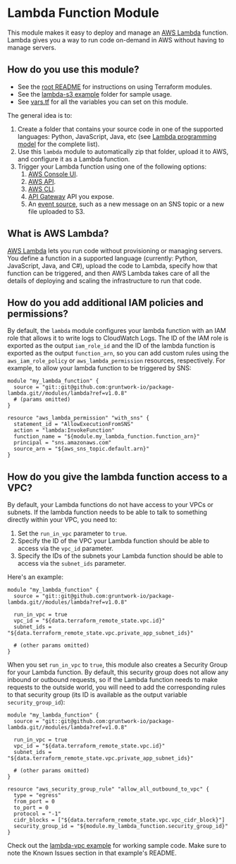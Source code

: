 # Lambda Function Module

This module makes it easy to deploy and manage an [AWS Lambda](https://aws.amazon.com/lambda/) function. Lambda gives
you a way to run code on-demand in AWS without having to manage servers. 





## How do you use this module?

* See the [root README](https://github.com/biptec/terraform-aws-lambda/blob/v0.2.3/README.md) for instructions on using Terraform modules.
* See the [lambda-s3 example](https://github.com/biptec/terraform-aws-lambda/blob/v0.2.3/examples/lambda-s3) folder for sample usage.
* See [vars.tf](./vars.tf) for all the variables you can set on this module.

The general idea is to:

1. Create a folder that contains your source code in one of the supported languages: Python, JavaScript, Java, etc (see 
   [Lambda programming model](https://docs.aws.amazon.com/lambda/latest/dg/programming-model-v2.html) for the complete 
   list).
1. Use this `lambda` module to automatically zip that folder, upload it to AWS, and configure it as a Lambda function. 
1. Trigger your Lambda function using one of the following options:
    1. [AWS Console UI](https://console.aws.amazon.com/lambda/home).
    1. [AWS API](http://docs.aws.amazon.com/lambda/latest/dg/API_Invoke.html). 
    1. [AWS CLI](http://docs.aws.amazon.com/cli/latest/reference/lambda/invoke.html).
    1. [API Gateway](http://docs.aws.amazon.com/apigateway/latest/developerguide/getting-started.html) API you expose.
    1. An [event source](http://docs.aws.amazon.com/lambda/latest/dg/invoking-lambda-function.html), such as a new 
       message on an SNS topic or a new file uploaded to S3.




## What is AWS Lambda?

[AWS Lambda](https://aws.amazon.com/lambda/) lets you run code without provisioning or managing servers. You define a
function in a supported language (currently: Python, JavaScript, Java, and C#), upload the code to Lambda, specify how 
that function can be triggered, and then AWS Lambda takes care of all the details of deploying and scaling the 
infrastructure to run that code.




## How do you add additional IAM policies and permissions?

By default, the `lambda` module configures your lambda function with an IAM role that allows it to write logs to 
CloudWatch Logs. The ID of the IAM role is exported as the output `iam_role_id` and the ID of the lambda function is 
exported as the output `function_arn`, so you can add custom rules using the `aws_iam_role_policy` or 
`aws_lambda_permission` resources, respectively. For example, to allow your lambda function to be triggered by SNS:

```hcl
module "my_lambda_function" {
  source = "git::git@github.com:gruntwork-io/package-lambda.git//modules/lambda?ref=v1.0.8"
  # (params omitted)
}

resource "aws_lambda_permission" "with_sns" {
  statement_id = "AllowExecutionFromSNS"
  action = "lambda:InvokeFunction"
  function_name = "${module.my_lambda_function.function_arn}"
  principal = "sns.amazonaws.com"
  source_arn = "${aws_sns_topic.default.arn}"
}
```




## How do you give the lambda function access to a VPC?

By default, your Lambda functions do not have access to your VPCs or subnets. If the lambda function needs to be able 
to talk to something directly within your VPC, you need to:
 
1. Set the `run_in_vpc` parameter to `true`.
1. Specify the ID of the VPC your Lambda function should be able to access via the `vpc_id` parameter.
1. Specify the IDs of the subnets your Lambda function should be able to access via the `subnet_ids` parameter. 
 
 
Here's an example:
 
```hcl
module "my_lambda_function" {
  source = "git::git@github.com:gruntwork-io/package-lambda.git//modules/lambda?ref=v1.0.8"
  
  run_in_vpc = true
  vpc_id = "${data.terraform_remote_state.vpc.id}"
  subnet_ids = "${data.terraform_remote_state.vpc.private_app_subnet_ids}"
  
  # (other params omitted)
}
``` 

When you set `run_in_vpc` to `true`, this module also creates a Security Group for your Lambda function. By default, 
this security group does not allow any inbound or outbound requests, so if the Lambda function needs to make requests 
to the outside world, you will need to add the corresponding rules to that security group (its ID is available as the
output variable `security_group_id`):

```hcl
module "my_lambda_function" {
  source = "git::git@github.com:gruntwork-io/package-lambda.git//modules/lambda?ref=v1.0.8"
  
  run_in_vpc = true
  vpc_id = "${data.terraform_remote_state.vpc.id}"
  subnet_ids = "${data.terraform_remote_state.vpc.private_app_subnet_ids}"
  
  # (other params omitted)
}

resource "aws_security_group_rule" "allow_all_outbound_to_vpc" {
  type = "egress"
  from_port = 0
  to_port = 0
  protocol = "-1"
  cidr_blocks = ["${data.terraform_remote_state.vpc.vpc_cidr_block}"]
  security_group_id = "${module.my_lambda_function.security_group_id}"
}
```

Check out the [lambda-vpc example](https://github.com/biptec/terraform-aws-lambda/blob/v0.2.3/examples/lambda-vpc) for working sample code. Make sure to note the Known Issues
section in that example's README.